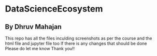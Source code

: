 # DataScienceEcosystem 
## By Dhruv Mahajan
This repo has all the files inculding screenshots as per the course and the html file and jupyter file too
If there is any changes that should be done 
Please do let me know 
Thank you!!
